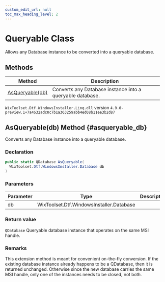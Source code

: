 ```yaml
---
custom_edit_url: null
toc_max_heading_level: 2
---
```

# Queryable Class
Allows any Database instance to be converted into a queryable database.
## Methods
| Method | Description |
| ------ | ----------- |
| [AsQueryable(db)](#asqueryable_db) | Converts any Database instance into a queryable database. |
`WixToolset.Dtf.WindowsInstaller.Linq.dll` version `4.0.0-preview.1+7a4632adc0c7b1a363259abb4ed08b11ee3b2d87`
## AsQueryable(db) Method {#asqueryable_db}
Converts any Database instance into a queryable database.
### Declaration
```cs
public static QDatabase AsQueryable(
  WixToolset.Dtf.WindowsInstaller.Database db
)
```
### Parameters
| Parameter | Type | Description |
| --------- | ---- | ----------- |
| db | WixToolset.Dtf.WindowsInstaller.Database |  |
### Return value
`QDatabase` Queryable database instance that operates on the same MSI handle.
### Remarks
This extension method is meant for convenient on-the-fly conversion. If the existing database instance already happens to be a QDatabase, then it is returned unchanged. Otherwise since the new database carries the same MSI handle, only one of the instances needs to be closed, not both.
